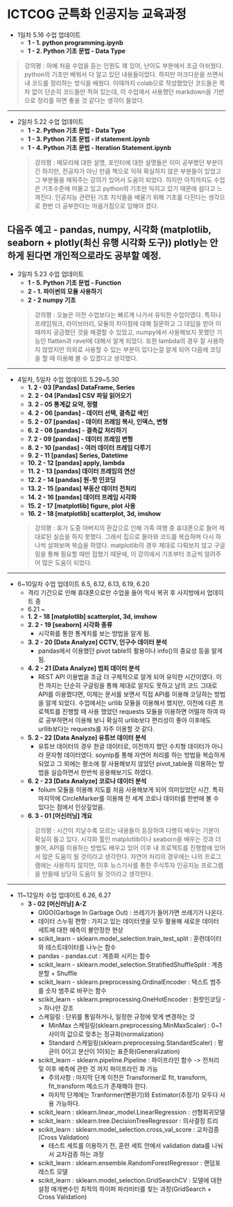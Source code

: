 # ICTCOG 군특화 인공지능 교육과정

* 1일차 5.16 수업 업데이트
  * **1 - 1. python programming.ipynb** 
  * **1 - 2. Python 기초 문법 - Data Type**
 > 강의평 : 아예 처음 수업을 듣는 인원도 꽤 있어, 난이도 부분에서 조금 아쉬웠다. python의 기초만 배워서 다 알고 있던 내용들이었다. 하지만  마크다운을 쓰면서 내 코드를 정리하는 방식을 배웠다. 이때까지 colab으로 작성했었던 코드들은 목차 없이 단순히 코드들만 적혀 있는데, 이 수업에서 사용했던 markdown을 기반으로 정리를 하면 좋을 것 같다는 생각이 들었다.
---
* 2일차 5.22 수업 업데이트
  * **1 - 2. Python 기초 문법 - Data Type**
  * **1 - 3. Python 기초 문법 - if statement.ipynb**
  * **1 - 4. Python 기초 문법 - Iteration Statement.ipynb**
  > 강의평 : 메모리에 대한 설명, 포인터에 대한 설명들은 이미 공부했던 부분이긴 하지만, 전공자가 아닌 만큼 책으로 익혀 확실하지 않은 부분들이 있었고 그 부분들을 채워주는 강의가 있어서 도움이 되었다. 하지만 아직까지도 수업은 기초수준에 머물고 있고 python의 기초만 익히고 있기 때문에 쉽다고 느껴진다. 인공지능 관련된 기초 지식들을 배울기 위해 기초를 다진다는 생각으로 한번 더 공부한다는 마음가짐으로 임해야 겠다.

다음주 예고 - pandas, numpy, 시각화 (matplotlib, seaborn + plotly(최신 유행 시각화 도구))
plotly는 안하게 된다면 개인적으로라도 공부할 예정.
---
* 3일차 5.23 수업 업데이트
  * **1 - 5. Python 기초 문법 - Function**
  * **2 - 1. 파이썬의 모듈 사용하기**
  * **2 - 2 numpy 기초**
  > 강의평 : 오늘은 이전 수업보다는 빠르게 나가서 유익한 수업이였다. 특히나 프레임워크, 라이브러리, 모듈의 차이점에 대해 질문하고 그 대답을 받아 이때까지 궁금했던 것을 해결할 수 있었고, numpy에서 사용해보지 못했던 기능인 flatten과 ravel에 대해서 알게 되었다. 또한 lambda의 경우 잘 사용하지 않았지만 의외로 사용할 수 있는 부분이 있다는걸 알게 되어 다음에 코딩을 할 때 이용해 볼 수 있겠다고 생각했다.
---
* 4일차, 5일차 수업 업데이트 5.29~5.30
  * **1. 2 - 03 [Pandas] DataFrame, Series**
  * **2. 2 - 04 [Pandas] CSV 파일 읽어오기**
  * **3. 2 - 05 통계값 요약, 정렬**
  * **4. 2 - 06 [pandas] - 데이터 선택, 결측값 색인**
  * **5. 2 - 07 [pandas] - 데이터 프레임 복사, 인덱스, 변형**
  * **6. 2 - 08 [pandas] - 결측값 처리하기**
  * **7. 2 - 09 [pandas] - 데이터 프레임 변형**
  * **8. 2 - 10 [pandas] - 여러 데이터 프레임 다루기**
  * **9. 2 - 11 [pandas] Series, Datetime**
  * **10. 2 - 12 [pandas] apply, lambda**
  * **11. 2 - 13 [pandas] 데이터 프레임의 연산**
  * **12. 2 - 14 [pandas] 원-핫 인코딩**
  * **13. 2 - 15 [pandas] 부동산 데이터 전처리**
  * **14. 2 - 16 [pandas] 데이터 프레임 시각화**
  * **15. 2 - 17 [matplotlib] figure, plot 사용**
  * **16. 2 - 18 [matplotlib] scatterplot, 3d, imshow**
  > 강의평 : 휴가 도중 아버지의 환갑으로 인해 가족 여행 중 휴대폰으로 들어 제대로된 실습을 하지 못했다. 그래서 집으로 돌아와 코드를 복습하며 다시 하나씩 살펴보며 복습을 하였다. matplotlib의 경우 제대로 다뤄보지 않고 구글링을 통해 필요할 때만 접했기 때문에, 이 강의에서 기초부터 조금씩 알려주어 많은 도움이 되었다.
---
* 6~10일차 수업 업데이트 6.5, 6.12, 6.13, 6.19, 6.20
  * 격리 기간으로 인해 휴대폰으로만 수업을 들어 막사 복귀 후 사지방에서 업데이트 중
  * 6.21 ~
  * **1. 2 - 18 [matplotlib] scatterplot, 3d, imshow**
  * **2. 2 - 19 [seaborn] 시각화 종류**
    * 시각화를 통한 통계치를 보는 방법을 알게 됨.
  * **3. 2 - 20 [Data Analyze] CCTV, 인구수 데이터 분석**
    * pandas에서 이용했던 pivot table의 활용이나 info()의 중요성 등을 알게 됨.
  * **4. 2 - 21 [Data Analyze] 범죄 데이터 분석**
    * REST API 이용법을 조금 더 구체적으로 알게 되어 유익한 시간이였다. 이전 까지는 단순히 구글링을 통해 제대로 알지도 못하고 남의 코드 그대로 API를 이용했다면, 이제는 문서를 보면서 직접 API를 이용해 코딩하는 방법을 알게 되었다. 수업에서는 urllib 모듈을 이용해서 했지만, 이전에 다른 프로젝트를 진행할 때 사용 했었던 requests 모듈을 이용하면 어떨까 하여 따로 공부하면서 이용해 보니 확실히 urllib보다 편리성이 좋아 이후에도 urllib보다는 requests를 자주 이용할 것 같다.
  * **5. 2 - 22 [Data Analyze] 유튜브 데이터 분석**
    * 유튜브 데이터의 경우 한글 데이터로, 이전까지 했던 수치형 데이터가 아니라 문자형 데이터였다. soynlp를 통해 자연어 처리를 하는 방법을 복습하게 되었고 그 외에는 평소에 잘 사용해보지 않았던 pivot_table을 이용하는 방법을 실습하면서 한번씩 응용해보기도 하였다.
  * **6. 2 - 23 [Data Analyze] 코로나 데이터 분석**
    * folium 모듈을 이용해 지도를 처음 사용해보게 되어 의미있었던 시간. 특히 마지막에 CircleMarker를 이용해 전 세계 코로나 데이터를 한번에 볼 수 있다는 점에서 인상깊었음.
  * **6. 3 - 01 [머신러닝] 개요**
  > 강의평 : 시간이 지날수록 모르는 내용들이 등장하여 다행히 배우는 기분이 확실히 들고 있다. 시각화 툴인 matplotlib이나 seaborn을 배우는 것과 더불어, API를 이용하는 방법도 배우고 있어 이후 내 프로젝트를 진행함에 있어서 많은 도움이 될 것이라고 생각한다. 자연어 처리의 경우에는 나의 프로그램에는 사용하지 않지만, 이후 뉴스기사를 통한 주식투자 인공지능 프로그램을 만들때 상당히 도움이 될 것이라고 생각한다.
---
* 11~12일차 수업 업데이트 6.26, 6.27
  * **3 - 02 [머신러닝] A-Z**
    * GIGO(Garbage In Garbage Out) : 쓰레기가 들어가면 쓰레기가 나온다.
    * 데이터 스누핑 편향 : 가지고 있는 데이터셋을 모두 활용해 새로운 데이터 세트에 대한 예측이 불안정한 현상
    * scikit_learn - sklearn.model_selection.train_test_split : 훈련데이터와 테스트데이터를 나누는 함수
    * pandas - pandas.cut : 계층화 시키는 함수
    * scikit_learn - sklearn.model_selection.StratifiedShuffleSplit : 계층 분할 + Shuffle
    * scikit_learn - sklearn.preprocessing.OrdinalEncoder : 텍스트 범주를 숫자 범주로 바꾸는 함수
    * scikit_learn - sklearn.preprocessing.OneHotEncoder : 원핫인코딩 -> 하나만 강조
    * 스케일링 : 단위를 통일하거나, 일정한 규정에 맞게 변경하는 것
      * MinMax 스케일링(sklearn.preprocessing.MinMaxScaler) : 0~1사이의 값으로 맞추는 정규화(normalization)
      * Standard 스케일링(sklearn.preprocessing.StandardScaler) : 평균이 0이고 분산이 1이되는 표준화(Generalization)
    * scikit_learn - sklearn.pipeline.Pipeline : 파이프라인 함수 -> 전처리 및 이후 예측에 관한 것 까지 파이프라인 화 가능
      * 주의사항 : 마지막 단계 이전은 Transformer로 fit, transform, fit_transform 메소드가 존재해야 한다.
      * 마지막 단계에는 Tranformer(변환기)와 Estimator(추정기) 모두다 사용 가능하다.
    * scikit_learn : sklearn.linear_model.LinearRegression : 선형회귀모델
    * scikit_learn : sklearn.tree.DecisionTreeRegressor : 의사결정 트리
    * scikit_learn : sklearn.model_selection.cross_val_score : 교차검증(Cross Validation)
      * 테스트 세트를 이용하기 전, 훈련 세트 안에서 validation data를 나눠서 교차검증 하는 과정
    * scikit_learn : sklearn.ensemble.RandomForestRegressor : 랜덤포레스트 모델
    * scikit_learn : sklearn.model_selection.GridSearchCV : 모델에 대한 설정 매개변수인 최적의 하이퍼 파라미터를 찾는 과정(GridSearch + Cross Validation)

